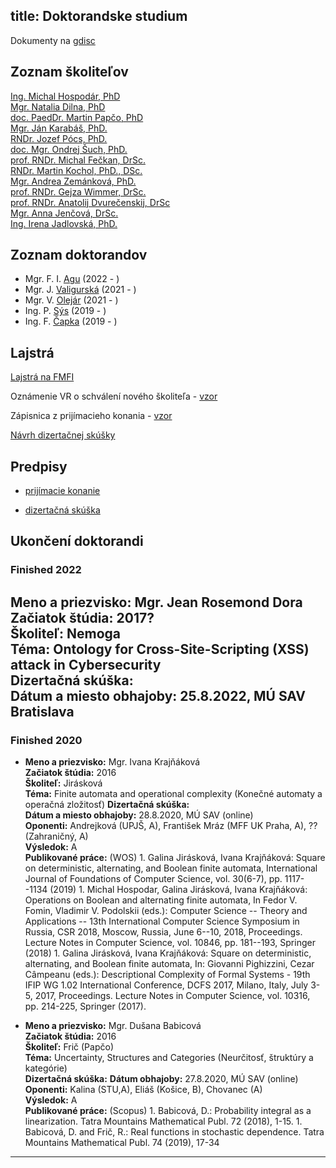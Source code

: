 title: Doktorandske studium
---

Dokumenty na [gdisc](https://drive.google.com/drive/folders/1ySfbCzjdcpMk7_4W8MOaR8w9aNUV0DKS?usp=sharing)


## Zoznam školiteľov

[Ing. Michal Hospodár, PhD](DS_hospodar)     
[Mgr. Natalia Dilna, PhD](DS_dilna)     
[doc. PaedDr. Martin Papčo, PhD](DS_papco)     
[Mgr. Ján Karabáš, PhD.](DS_karabas)    
[RNDr. Jozef Pócs, PhD.](DS_pocs)    
[doc. Mgr. Ondrej Šuch, PhD.](DS_such)    
[prof. RNDr. Michal Fečkan, DrSc.](DS_feckan)    
[RNDr. Martin Kochol, PhD., DSc.](DS_kochol)    
[Mgr. Andrea Zemánková, PhD.](DS_zemankova)     
[prof. RNDr. Gejza Wimmer, DrSc.](DS_wimmer)     
[prof. RNDr. Anatolij Dvurečenskij, DrSc](DS_dvurecenskij)    
[Mgr. Anna Jenčová, DrSc.](students)    
[Ing. Irena Jadlovská, PhD.](DS_jadlovska)     


## Zoznam doktorandov


* Mgr. F. I. [Agu](DS_agu)  (2022 - )     
* Mgr. J. [Valigurská](DS_valigurska)    (2021 - )    
* Mgr. V. [Olejár](DS_olejar)   (2021 - )    
* Ing. P. [Sýs](DS_sys)    (2019 - )    
* Ing. F. [Čapka](DS_capka)  (2019 - )    


## Lajstrá

[Lajstrá na FMFI](https://zona.fmph.uniba.sk/sluzby-a-administrativa/tlaciva/)

Oznámenie VR o schválení nového školiteľa - [vzor](DS_garant/vzor_skolitel.pdf)

Zápisnica z prijímacieho konania - [vzor](DS_garant/vzor.pdf)

[Návrh dizertačnej skúšky](DS_garant/navrh.docx)





## Predpisy

* [prijímacie konanie](DS_garant/prijimacie.pdf)

* [dizertačná skúška](https://zona.fmph.uniba.sk/fileadmin/fmfi/studium/PhD/Zasady_dizertacna_skuska_2021.pdf)



## Ukončení doktorandi


### Finished 2022

**Meno a priezvisko:** Mgr. Jean Rosemond Dora   
**Začiatok štúdia:** 2017?  
**Školiteľ:** Nemoga  
**Téma:** Ontology for Cross-Site-Scripting (XSS) attack in Cybersecurity    
**Dizertačná skúška:**    
**Dátum a miesto obhajoby:** 25.8.2022, MÚ SAV Bratislava    
---

### Finished 2020


*  **Meno a priezvisko:** Mgr. Ivana Krajňáková   
   **Začiatok štúdia:** 2016   
   **Školiteľ:** Jirásková  
   **Téma:** Finite automata and operational complexity (Konečné automaty a operačná zložitosť) 
   **Dizertačná skúška:**    
   **Dátum a miesto obhajoby:** 28.8.2020, MÚ SAV (online)    
   **Oponenti:** Andrejková (UPJŠ, A), František Mráz (MFF UK Praha, A), ?? (Zahraničný, A)    
   **Výsledok:** A    
   **Publikované práce:** (WOS)
       1. Galina Jirásková, Ivana Krajňáková: Square on deterministic, alternating, and Boolean finite automata,
International Journal of Foundations of Computer Science, vol. 30(6-7), pp. 1117--1134 (2019)
       1. Michal Hospodar, Galina Jirásková, Ivana Krajňáková: Operations on Boolean and alternating finite automata,
In Fedor V. Fomin, Vladimir V. Podolskii (eds.): Computer Science -- Theory and Applications -- 13th International Computer Science Symposium in Russia, CSR 2018, Moscow, Russia, June 6--10, 2018, Proceedings.
Lecture Notes in Computer Science, vol. 10846, pp. 181--193, Springer (2018)
       1. Galina Jirásková, Ivana Krajňáková:  Square on deterministic, alternating, and Boolean finite automata,
In: Giovanni Pighizzini, Cezar Câmpeanu (eds.):
Descriptional Complexity of Formal Systems - 19th IFIP WG 1.02 International Conference, DCFS 2017, Milano, Italy, July 3-5, 2017, Proceedings. Lecture Notes in Computer Science, vol. 10316, pp. 214-225, Springer (2017).


*  **Meno a priezvisko:** Mgr. Dušana Babicová   
   **Začiatok štúdia:** 2016  
   **Školiteľ:** Frič (Papčo)    
   **Téma:** Uncertainty, Structures and Categories (Neurčitosť, štruktúry a kategórie)     
   **Dizertačná skúška:**
   **Dátum obhajoby:** 27.8.2020, MÚ SAV (online)   
   **Oponenti:** Kalina (STU,A), Eliáš (Košice, B), Chovanec (A)    
   **Výsledok:** A    
   **Publikované práce:** (Scopus)
       1.  Babicová, D.: Probability integral as a linearization. Tatra Mountains Mathematical Publ. 72 (2018), 1-15.
       1. Babicová, D. and Frič, R.: Real functions in stochastic dependence. Tatra Mountains Mathematical Publ. 74 (2019), 17-34

---
